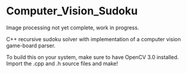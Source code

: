 # Computer_Vision_Sudoku 
Image processing not yet complete, work in progress.

C++ recursive sudoku solver with implementation of a computer vision game-board parser.

To build this on your system, make sure to have OpenCV 3.0 installed.
Import the .cpp and .h source files and make!
